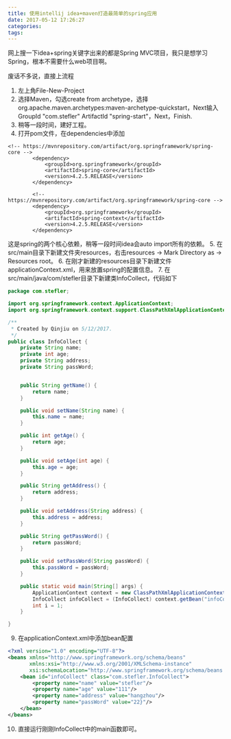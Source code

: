 ```yaml
---
title: 使用intellij idea+maven打造最简单的spring应用
date: 2017-05-12 17:26:27
categories:
tags:
---
```


网上搜一下idea+spring关键字出来的都是Spring MVC项目，我只是想学习Spring，根本不需要什么web项目啊。

废话不多说，直接上流程

1. 左上角File-New-Project 
2. 选择Maven，勾选create from archetype，选择org.apache.maven.archetypes:maven-archetype-quickstart，Next输入GroupId "com.stefler" ArtifactId "spring-start"，Next，Finish.
3. 稍等一段时间，建好工程。
4. 打开pom文件，在dependencies中添加
```
<!-- https://mvnrepository.com/artifact/org.springframework/spring-core -->
        <dependency>
            <groupId>org.springframework</groupId>
            <artifactId>spring-core</artifactId>
            <version>4.2.5.RELEASE</version>
        </dependency>

        <!-- https://mvnrepository.com/artifact/org.springframework/spring-core -->
        <dependency>
            <groupId>org.springframework</groupId>
            <artifactId>spring-context</artifactId>
            <version>4.2.5.RELEASE</version>
        </dependency>
```
这是spring的两个核心依赖，稍等一段时间idea会auto import所有的依赖。
5. 在src/main目录下新建文件夹resources，右击resources -> Mark Directory as -> Resources root。
6. 在刚才新建的resources目录下新建文件applicationContext.xml，用来放置spring的配置信息。
7. 在src/main/java/com/stefler目录下新建类InfoCollect，代码如下

```java
package com.stefler;

import org.springframework.context.ApplicationContext;
import org.springframework.context.support.ClassPathXmlApplicationContext;

/**
 * Created by Qinjiu on 5/12/2017.
 */
public class InfoCollect {
    private String name;
    private int age;
    private String address;
    private String passWord;


    public String getName() {
        return name;
    }

    public void setName(String name) {
        this.name = name;
    }

    public int getAge() {
        return age;
    }

    public void setAge(int age) {
        this.age = age;
    }

    public String getAddress() {
        return address;
    }

    public void setAddress(String address) {
        this.address = address;
    }

    public String getPassWord() {
        return passWord;
    }

    public void setPassWord(String passWord) {
        this.passWord = passWord;
    }

    public static void main(String[] args) {
        ApplicationContext context = new ClassPathXmlApplicationContext("applicationContext.xml");
        InfoCollect infoCollect = (InfoCollect) context.getBean("infoCollect");
        int i = 1;
    }

}
```

9. 在applicationContext.xml中添加bean配置
```xml
<?xml version="1.0" encoding="UTF-8"?>
<beans xmlns="http://www.springframework.org/schema/beans"
       xmlns:xsi="http://www.w3.org/2001/XMLSchema-instance"
       xsi:schemaLocation="http://www.springframework.org/schema/beans http://www.springframework.org/schema/beans/spring-beans-3.0.xsd">
    <bean id="infoCollect" class="com.stefler.InfoCollect">
        <property name="name" value="stefler"/>
        <property name="age" value="111"/>
        <property name="address" value="hangzhou"/>
        <property name="passWord" value="22}"/>
    </bean>
</beans>

```

10. 直接运行刚刚InfoCollect中的main函数即可。

